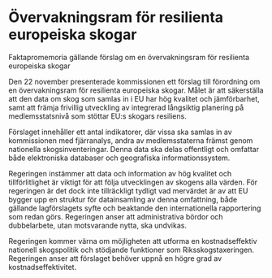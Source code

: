 # Övervakningsram för resilienta europeiska skogar

Faktapromemoria gällande förslag om en övervakningsram för resilienta europeiska skogar

Den 22 november presenterade kommissionen ett förslag till förordning om
en övervakningsram för resilienta europeiska skogar. Målet är att säkerställa
att den data om skog som samlas in i EU har hög kvalitet och jämförbarhet,
samt att främja frivillig utveckling av integrerad långsiktig planering på
medlemsstatsnivå som stöttar EU:s skogars resiliens.

Förslaget innehåller ett antal indikatorer, där vissa ska samlas in av kommissionen med fjärranalys, andra av medlemsstaterna främst genom nationella skogsinventeringar. Denna data ska delas offentligt och omfattar både elektroniska databaser och geografiska informationssystem.

Regeringen instämmer att data och information av hög kvalitet och tillförlitlighet är viktigt för att följa utvecklingen av skogens alla värden. För regeringen är det dock inte tillräckligt tydligt vad mervärdet är av att EU
bygger upp en struktur för datainsamling av denna omfattning, både gällande lagförslagets syfte och beaktande den internationella rapportering som redan görs. Regeringen anser att administrativa bördor och dubbelarbete, utan motsvarande nytta, ska undvikas.

Regeringen kommer värna om möjligheten att utforma en kostnadseffektiv nationell skogspolitik och stödjande funktioner som Riksskogstaxeringen. Regeringen anser att förslaget behöver uppnå en högre grad av kostnadseffektivitet.
